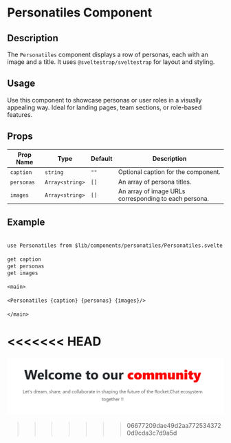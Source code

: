 # Personatiles Component

## Description

The `Personatiles` component displays a row of personas, each with an image and a title. It uses `@sveltestrap/sveltestrap` for layout and styling.

## Usage

Use this component to showcase personas or user roles in a visually appealing way. Ideal for landing pages, team sections, or role-based features.

## Props

| Prop Name  | Type            | Default | Description                                           |
| ---------- | --------------- | ------- | ----------------------------------------------------- |
| `caption`  | `string`        | `""`    | Optional caption for the component.                   |
| `personas` | `Array<string>` | `[]`    | An array of persona titles.                           |
| `images`   | `Array<string>` | `[]`    | An array of image URLs corresponding to each persona. |

## Example

```agml

use Personatiles from $lib/components/personatiles/Personatiles.svelte

get caption
get personas
get images

<main>

<Personatiles {caption} {personas} {images}/>

</main>

```
<<<<<<< HEAD
=======

![Herounit image.](./docsImages/HerounitImage.png "This is a Herounit component image.")
>>>>>>> 06677209dae49d2aa7725343720d9cda3c7d9a5d
